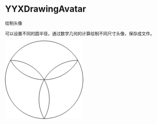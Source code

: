 # YYXDrawingAvatar
绘制头像

可以设置不同的圆半径，通过数学几何的计算绘制不同尺寸头像，保存成文件。

![头像](/YYX.DrawingAvatar/Images/Avator.bmp)
